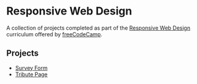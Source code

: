 # Responsive Web Design

A collection of projects completed as part of the [Responsive Web Design](https://www.freecodecamp.org/learn/2022/responsive-web-design) curriculum offered by [freeCodeCamp](https://www.freecodecamp.org).

## Projects

- [Survey Form](survey-form\survey-form.html)
- [Tribute Page](tribute-page\tribute-page.html)